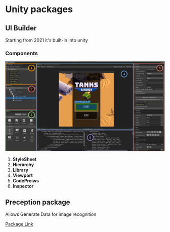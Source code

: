 # Unity packages

## UI Builder


Starting from 2021 it's built-in into unity

### Components

![UI Parts](res\UIBuilderAnnotatedMainWindow.png)

1. **StyleSheet**
2. **Hierarchy**
3. **Library**
4. **Viewport**
5. **CodePreiws**
6. **Inspector**


## Preception package 

Allows Generate Data for image recognition

[Package Link](https://docs.unity3d.com/Packages/com.unity.perception@0.6/manual/SetupSteps.html)
